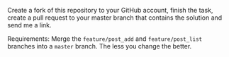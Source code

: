 Create a fork of this repository to your GitHub account, finish the task, create a pull request to your master branch that contains the solution and send me a link.

Requirements:
Merge the `feature/post_add` and `feature/post_list` branches into a `master` branch. The less you change the better. 
